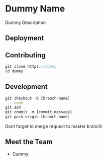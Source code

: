# Dummy Name

Dummy Description

## Deployment

## Contributing

```javascript
git clone https://dummy
cd dummy
```

## Development

```javascript
git checkout -b [branch-name]
....code....
git add .
git commit -m [commit-message]
git push origin [branch-name]
```

Dont forget to merge request to master branch!

## Meet the Team

- Dummy
